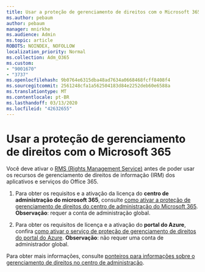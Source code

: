 ```yaml
---
title: Usar a proteção de gerenciamento de direitos com o Microsoft 365
ms.author: pebaum
author: pebaum
manager: mnirkhe
ms.audience: Admin
ms.topic: article
ROBOTS: NOINDEX, NOFOLLOW
localization_priority: Normal
ms.collection: Adm_O365
ms.custom:
- "9001670"
- "3737"
ms.openlocfilehash: 9b0764e6315dba48ad7634a0668468fcff8408f4
ms.sourcegitcommit: 2561248cfa1a562504183d84e2252deb60e6588a
ms.translationtype: MT
ms.contentlocale: pt-BR
ms.lasthandoff: 03/13/2020
ms.locfileid: "42632655"
---
```

# <a name="use-rights-management-protection-with-microsoft-365"></a>Usar a proteção de gerenciamento de direitos com o Microsoft 365

Você deve ativar o [RMS (Rights Management Service)](https://docs.microsoft.com/azure/information-protection/what-is-azure-rms) antes de poder usar os recursos de gerenciamento de direitos de informação (IRM) dos aplicativos e serviços do Office 365.

1. Para obter os requisitos e a ativação da licença do **centro de administração do microsoft 365**, consulte [como ativar a proteção de gerenciamento de direitos do centro de administração do Microsoft 365](https://docs.microsoft.com/azure/information-protection/activate-office365). **Observação**: requer a conta de administração global.

2. Para obter os requisitos de licença e a ativação do **portal do Azure**, confira [como ativar o serviço de proteção de gerenciamento de direitos do portal do Azure](https://docs.microsoft.com/azure/information-protection/activate-azure). **Observação**: não requer uma conta de administrador global.
 

Para obter mais informações, consulte [ponteiros para informações sobre o gerenciamento de direitos no centro de administração](https://docs.microsoft.com/office365/enterprise/activate-rms-in-office-365).

